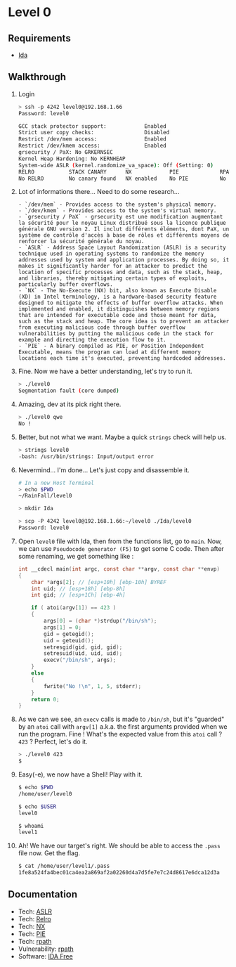 # Level 0

## Requirements

- [Ida](https://hex-rays.com/ida-free/)

## Walkthrough

1. Login

	```sh
	> ssh -p 4242 level0@192.168.1.66
	Password: level0

	GCC stack protector support:            Enabled
	Strict user copy checks:                Disabled
	Restrict /dev/mem access:               Enabled
	Restrict /dev/kmem access:              Enabled
	grsecurity / PaX: No GRKERNSEC
	Kernel Heap Hardening: No KERNHEAP
	System-wide ASLR (kernel.randomize_va_space): Off (Setting: 0)
	RELRO           STACK CANARY      NX            PIE             RPATH      RUNPATH      FILE
	No RELRO        No canary found   NX enabled    No PIE          No RPATH   No RUNPATH   /home/user/level0/level0
	```

1. Lot of informations there... Need to do some research...

	```
	- `/dev/mem` - Provides access to the system's physical memory.
	- `/dev/kmem` - Provides access to the system's virtual memory.
	- `grsecurity / PaX` - grsecurity est une modification augmentant la sécurité pour le noyau Linux distribué sous la licence publique générale GNU version 2. Il inclut différents éléments, dont PaX, un système de contrôle d'accès à base de rôles et différents moyens de renforcer la sécurité générale du noyau.
	- `ASLR` - Address Space Layout Randomization (ASLR) is a security technique used in operating systems to randomize the memory addresses used by system and application processes. By doing so, it makes it significantly harder for an attacker to predict the location of specific processes and data, such as the stack, heap, and libraries, thereby mitigating certain types of exploits, particularly buffer overflows.
	- `NX` - The No-Execute (NX) bit, also known as Execute Disable (XD) in Intel terminology, is a hardware-based security feature designed to mitigate the effects of buffer overflow attacks. When implemented and enabled, it distinguishes between memory regions that are intended for executable code and those meant for data, such as the stack and heap. The core idea is to prevent an attacker from executing malicious code through buffer overflow vulnerabilities by putting the malicious code in the stack for example and directing the execution flow to it.
	- `PIE` - A binary compiled as PIE, or Position Independent Executable, means the program can load at different memory locations each time it's executed, preventing hardcoded addresses.
	```

1. Fine. Now we have a better understanding, let's try to run it.

	```sh
	> ./level0
	Segmentation fault (core dumped)
	```

1. Amazing, dev at its pick right there.

	```sh
	> ./level0 qwe
	No !
	```

1. Better, but not what we want. Maybe a quick `strings` check will help us.

	```sh
	> strings level0
	-bash: /usr/bin/strings: Input/output error
	```

1. Nevermind... I'm done... Let's just copy and disassemble it.

	```sh
	# In a new Host Terminal
	> echo $PWD
	~/RainFall/level0

	> mkdir Ida

	> scp -P 4242 level0@192.168.1.66:~/level0 ./Ida/level0
	Password: level0
	```

1. Open `level0` file with Ida, then from the functions list, go to `main`. Now, we can use `Pseudocode generator (F5)` to get some C code. Then after some renaming, we get something like :

	```c
	int __cdecl main(int argc, const char **argv, const char **envp)
	{
		char *args[2]; // [esp+10h] [ebp-10h] BYREF
		int uid; // [esp+18h] [ebp-8h]
		int gid; // [esp+1Ch] [ebp-4h]

		if ( atoi(argv[1]) == 423 )
		{
			args[0] = (char *)strdup("/bin/sh");
			args[1] = 0;
			gid = getegid();
			uid = geteuid();
			setresgid(gid, gid, gid);
			setresuid(uid, uid, uid);
			execv("/bin/sh", args);
		}
		else
		{
			fwrite("No !\n", 1, 5, stderr);
		}
		return 0;
	}
	```

1. As we can we see, an `execv` calls is made to `/bin/sh`, but it's "guarded" by an `atoi` call with `argv[1]` a.k.a. the first arguments provided when we run the program. Fine ! What's the expected value from this `atoi` call ? `423` ? Perfect, let's do it.

	```sh
	> ./level0 423
	$
	```

1. Easy(-e), we now have a Shell! Play with it.

	```sh
	$ echo $PWD
	/home/user/level0

	$ echo $USER
	level0

	$ whoami
	level1
	```

1. Ah! We have our target's right. We should be able to access the `.pass` file now. Get the flag.

	```sh
	$ cat /home/user/level1/.pass
	1fe8a524fa4bec01ca4ea2a869af2a02260d4a7d5fe7e7c24d8617e6dca12d3a
	```

## Documentation

- Tech: [ASLR](https://book.hacktricks.xyz/binary-exploitation/common-binary-protections-and-bypasses/aslr)
- Tech: [Relro](https://book.hacktricks.xyz/binary-exploitation/common-binary-protections-and-bypasses/relro)
- Tech: [NX](https://book.hacktricks.xyz/binary-exploitation/common-binary-protections-and-bypasses/no-exec-nx)
- Tech: [PIE](https://book.hacktricks.xyz/binary-exploitation/common-binary-protections-and-bypasses/pie)
- Tech: [rpath](https://en.wikipedia.org/wiki/Rpath)
- Vulnerability: [rpath](https://book.hacktricks.xyz/linux-hardening/privilege-escalation#rpath)
- Software: [IDA Free](https://hex-rays.com/ida-free/)
